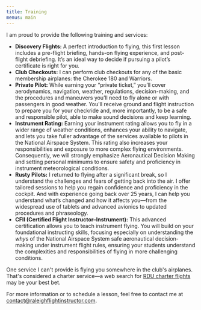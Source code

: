 ```yaml
---
title: Training
menus: main
---
```


I am proud to provide the following training and services:

- **Discovery Flights:** A perfect introduction to flying, this first lesson
  includes a pre-flight briefing, hands-on flying experience, and post-flight
  debriefing. It’s an ideal way to decide if pursuing a pilot’s certificate is
  right for you.
- **Club Checkouts:** I can perform club checkouts for any of the basic
  membership airplanes: the Cherokee 180 and Warriors.
- **Private Pilot:** While earning your “private ticket,” you’ll
  cover aerodynamics, navigation, weather, regulations, decision-making, and the
  procedures and maneuvers you’ll need to fly alone or with passengers in good
  weather. You'll receive ground and flight instruction to prepare you for your
  checkride and, more importantly, to be a safe and responsible pilot, able to
  make sound decisions and keep learning.
- **Instrument Rating:** Earning your instrument rating allows you to fly in a
  wider range of weather conditions, enhances your ability to navigate, and lets
  you take fuller advantage of the services available to pilots in the National
  Airspace System. This rating also increases your responsibilities and exposure
  to more complex flying environments. Consequently, we will strongly emphasize
  Aeronautical Decision Making and setting personal minimums to ensure safety
  and proficiency in instrument meteorological conditions.
- **Rusty Pilots:** I returned to flying after a significant break, so I
  understand the challenges and fears of getting back into the air. I offer
  tailored sessions to help you regain confidence and proficiency in the
  cockpit. And with experience going back over 25 years, I can help you
  understand what’s changed and how it affects you—from the widespread use of
  tablets and advanced avionics to updated procedures and phraseology.
- **CFII (Certified Flight Instructor–Instrument):** This advanced certification
  allows you to teach instrument flying. You will build on your foundational
  instructing skills, focusing especially on understanding the
  *why*s of the National Airspace System safe aeronautical decision-making under
  instrument flight rules, ensuring your students understand the complexities
  and responsibilities of flying in more challenging conditions.

One service I can't provide is flying you somewhere in the club's airplanes.
That's considered a charter service—a web search for [RDU charter
flights](https://www.google.com/search?q=rdu+charter+flights) may be your best
bet.

For more information or to schedule a lesson, feel free to contact me at
<contact@raleighflightinstructor.com>.

<!-- - **Commercial Pilot:** To prepare you for a professional flying
  career, this training sharpens your flying skills to a higher standard of
  precision and professionalism. You’ll gain experience in more complex aircraft
  and learn about commercial flight regulations.
- **CFI Initial:** Aspiring flight instructors will develop the skills to train
  safe pilots. We’ll cover instructional techniques, lesson planning, and
  student evaluation methods. A significant focus of this course is on
  instilling a strong safety culture and decision-making skills in students,
  ensuring they not only master technical skills but also become prudent,
  responsible pilots. -->
